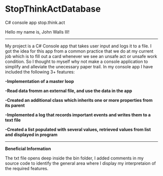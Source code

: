 # StopThinkActDatabase

C# console app stop.think.act 

Hello my name is, John Walls III!
***
My project is a C# Console app that takes user input and logs it to a file.  I got the idea for this app from a common practice
that we do at my current job which is to fill out a card whenever we see an unsafe act or 
unsafe work condition.  So I thought to myself why not make a console application to simplify and
alleviate the unecessary paper trail.  In my console app I have included the following 3+ features:

**-Implementation of a master loop**

**-Read data fromm an external file, and use the data in the app**

**-Created an additional class which inherits one or more properties from its parent**

**-Implemented a log that records important events and writes them to a text file**

**-Created a list populated with several values, retrieved values from list and displayed in program**
***
**Beneficial Information**

The txt file opens deep inside the bin folder, I added comments in my source code to identify the general area where I display my interpretaion of the required features.  